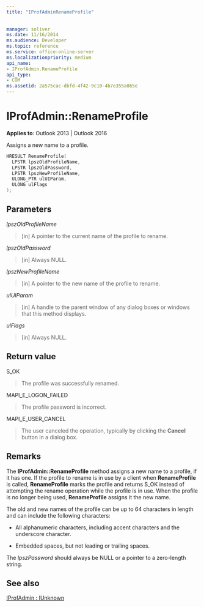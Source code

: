 ```yaml
---
title: "IProfAdminRenameProfile"
 
 
manager: soliver
ms.date: 11/16/2014
ms.audience: Developer
ms.topic: reference
ms.service: office-online-server
ms.localizationpriority: medium
api_name:
- IProfAdmin.RenameProfile
api_type:
- COM
ms.assetid: 2a575cac-dbfd-4f42-9c10-4b7e355a065e
---
```


# IProfAdmin::RenameProfile

  
  
**Applies to**: Outlook 2013 | Outlook 2016 
  
Assigns a new name to a profile.
  
```cpp
HRESULT RenameProfile(
  LPSTR lpszOldProfileName,
  LPSTR lpszOldPassword,
  LPSTR lpszNewProfileName,
  ULONG_PTR ulUIParam,
  ULONG ulFlags
);
```

## Parameters

 _lpszOldProfileName_
  
> [in] A pointer to the current name of the profile to rename.
    
 _lpszOldPassword_
  
> [in] Always NULL.
    
 _lpszNewProfileName_
  
> [in] A pointer to the new name of the profile to rename.
    
 _ulUIParam_
  
> [in] A handle to the parent window of any dialog boxes or windows that this method displays. 
    
 _ulFlags_
  
> [in] Always NULL.
    
## Return value

S_OK 
  
> The profile was successfully renamed.
    
MAPI_E_LOGON_FAILED 
  
> The profile password is incorrect.
    
MAPI_E_USER_CANCEL 
  
> The user canceled the operation, typically by clicking the **Cancel** button in a dialog box. 
    
## Remarks

The **IProfAdmin::RenameProfile** method assigns a new name to a profile, if it has one. If the profile to rename is in use by a client when **RenameProfile** is called, **RenameProfile** marks the profile and returns S_OK instead of attempting the rename operation while the profile is in use. When the profile is no longer being used, **RenameProfile** assigns it the new name. 
  
The old and new names of the profile can be up to 64 characters in length and can include the following characters:
  
- All alphanumeric characters, including accent characters and the underscore character.
    
- Embedded spaces, but not leading or trailing spaces.
    
The  _lpszPassword_ should always be NULL or a pointer to a zero-length string. 
  
## See also



[IProfAdmin : IUnknown](iprofadminiunknown.md)

